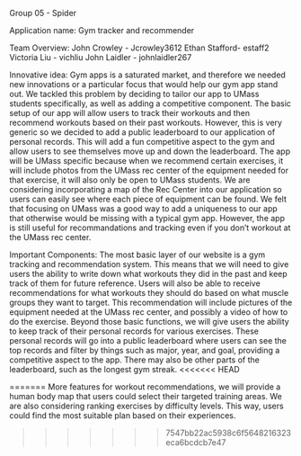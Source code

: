 Group 05 - Spider 

Application name: 
Gym tracker and recommender 


Team Overview: 
John Crowley - Jcrowley3612
Ethan Stafford- estaff2
Victoria Liu - vichliu
John Laidler - johnlaidler267

Innovative idea: 
	Gym apps is a saturated market, and therefore we needed new innovations or a particular focus that would help our gym app stand out. We tackled this problem by deciding to tailor our app to UMass students specifically, as well as adding a competitive component. The basic setup of our app will allow users to track their workouts and then recommend workouts based on their past workouts. However, this is very generic so we decided to add a public leaderboard to our application of personal records. This will add a fun competitive aspect to the gym and allow users to see themselves move up and down the leaderboard. 
	The app will be UMass specific because when we recommend certain exercises, it will include photos from the UMass rec center of the equipment needed for that exercise, it will also only be open to UMass students. We are considering incorporating a map of the Rec Center into our application so users can easily see where each piece of equipment can be found. We felt that focusing on UMass was a good way to add a uniqueness to our app that otherwise would be missing with a typical gym app. However, the app is still useful for recommandations and tracking even if you don’t workout at the UMass rec center. 

Important Components: 
	The most basic layer of our website is a gym tracking and recommendation system. This means that we will need to give users the ability to write down what workouts they did in the past and keep track of them for future reference. Users will also be able to receive recommendations for what workouts they should do based on what muscle groups they want to target. This recommendation will include pictures of the equipment needed at the UMass rec center, and possibly a video of how to do the exercise. 
	Beyond those basic functions, we will give users the ability to keep track of their personal records for various exercises. These personal records will go into a public leaderboard where users can see the top records and filter by things such as major, year, and goal, providing a competitive aspect to the app. There may also be other parts of the leaderboard, such as the longest gym streak. 
<<<<<<< HEAD

	
=======
	More features for workout recommendations, we will provide a human body map that users could select their targeted training areas. We are also considering  ranking exercises by difficulty levels. This way, users could find the most suitable plan based on their experiences.  

	
>>>>>>> 7547bb22ac5938c6f5648216323eca6bcdcb7e47
